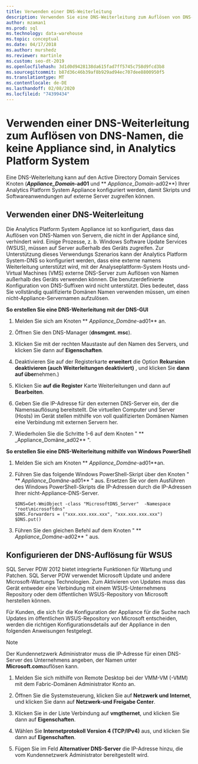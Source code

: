 ```yaml
---
title: Verwenden einer DNS-Weiterleitung
description: Verwenden Sie eine DNS-Weiterleitung zum Auflösen von DNS-Namen, die keine Appliance sind, in Analytics Platform System.
author: mzaman1
ms.prod: sql
ms.technology: data-warehouse
ms.topic: conceptual
ms.date: 04/17/2018
ms.author: murshedz
ms.reviewer: martinle
ms.custom: seo-dt-2019
ms.openlocfilehash: 3d1d0d9428138da615fad7ff5745c758d9fcd3b8
ms.sourcegitcommit: b87d36c46b39af8b929ad94ec707dee8800950f5
ms.translationtype: MT
ms.contentlocale: de-DE
ms.lasthandoff: 02/08/2020
ms.locfileid: "74399434"
---
```

# <a name="use-a-dns-forwarder-to-resolve-non-appliance-dns-names-in-analytics-platform-system"></a>Verwenden einer DNS-Weiterleitung zum Auflösen von DNS-Namen, die keine Appliance sind, in Analytics Platform System
Eine DNS-Weiterleitung kann auf den Active Directory Domain Services Knoten (**_Appliance\_Domain_-ad01** und ** _Appliance\_Domain_-ad02**) Ihrer Analytics Platform System Appliance konfiguriert werden, damit Skripts und Softwareanwendungen auf externe Server zugreifen können.  
  
## <a name="ResolveDNS"></a>Verwenden einer DNS-Weiterleitung  
Die Analytics Platform System Appliance ist so konfiguriert, dass das Auflösen von DNS-Namen von Servern, die nicht in der Appliance sind, verhindert wird. Einige Prozesse, z. b. Windows Software Update Services (WSUS), müssen auf Server außerhalb des Geräts zugreifen. Zur Unterstützung dieses Verwendungs Szenarios kann der Analytics Platform System-DNS so konfiguriert werden, dass eine externe namens Weiterleitung unterstützt wird, mit der Analyseplattform-System Hosts und-Virtual Machines (VMS) externe DNS-Server zum Auflösen von Namen außerhalb des Geräts verwenden können. Die benutzerdefinierte Konfiguration von DNS-Suffixen wird nicht unterstützt. Dies bedeutet, dass Sie vollständig qualifizierte Domänen Namen verwenden müssen, um einen nicht-Appliance-Servernamen aufzulösen.  
  
**So erstellen Sie eine DNS-Weiterleitung mit der DNS-GUI**  
  
1.  Melden Sie sich am Knoten ** _Appliance\_Domäne_-ad01** an.  
  
2.  Öffnen Sie den DNS-Manager (**dnsmgmt. msc**).  
  
3.  Klicken Sie mit der rechten Maustaste auf den Namen des Servers, und klicken Sie dann auf **Eigenschaften**.  
  
4.  Deaktivieren Sie auf der Registerkarte **erweitert** die Option **Rekursion deaktivieren (auch Weiterleitungen deaktiviert)** , und klicken Sie **dann auf über**nehmen.)  
  
5.  Klicken Sie **auf die Register** Karte Weiterleitungen und dann auf **Bearbeiten**.  
  
6.  Geben Sie die IP-Adresse für den externen DNS-Server ein, der die Namensauflösung bereitstellt. Die virtuellen Computer und Server (Hosts) im Gerät stellen mithilfe von voll qualifizierten Domänen Namen eine Verbindung mit externen Servern her.  
  
7.  Wiederholen Sie die Schritte 1-6 auf dem Knoten " ** _Appliance\_Domäne_ad02** ".  
  
**So erstellen Sie eine DNS-Weiterleitung mithilfe von Windows PowerShell**  
  
1.  Melden Sie sich am Knoten ** _Appliance\_Domäne_-ad01**an.  
  
2.  Führen Sie das folgende Windows PowerShell-Skript über den Knoten " ** _Appliance\_Domäne_-ad01** " aus. Ersetzen Sie vor dem Ausführen des Windows PowerShell-Skripts die IP-Adressen durch die IP-Adressen Ihrer nicht-Appliance-DNS-Server.  
  
    ```  
    $DNS=Get-WmiObject -class "MicrosoftDNS_Server"  -Namespace "root\microsoftdns"  
    $DNS.Forwarders = ("xxx.xxx.xxx.xxx", "xxx.xxx.xxx.xxx")  
    $DNS.put()  
    ```  
  
3.  Führen Sie den gleichen Befehl auf dem Knoten " ** _Appliance\_Domäne_-ad02** " aus.  
  
## <a name="configuring-dns-resolution-for-wsus"></a>Konfigurieren der DNS-Auflösung für WSUS  
SQL Server PDW 2012 bietet integrierte Funktionen für Wartung und Patchen. SQL Server PDW verwendet Microsoft Update und andere Microsoft-Wartungs Technologien. Zum Aktivieren von Updates muss das Gerät entweder eine Verbindung mit einem WSUS-Unternehmens Repository oder dem öffentlichen WSUS-Repository von Microsoft herstellen können.  
  
Für Kunden, die sich für die Konfiguration der Appliance für die Suche nach Updates im öffentlichen WSUS-Repository von Microsoft entscheiden, werden die richtigen Konfigurationsdetails auf der Appliance in den folgenden Anweisungen festgelegt.  
  
> [!NOTE]  
> Der Kundennetzwerk Administrator muss die IP-Adresse für einen DNS-Server des Unternehmens angeben, der Namen unter **Microsoft.com**auflösen kann.  
  
1.  Melden Sie sich mithilfe von Remote Desktop bei der VMM<fabric domain>-VM (-VMM) mit dem Fabric-Domänen Administrator Konto an.  
  
2.  Öffnen Sie die Systemsteuerung, klicken Sie auf **Netzwerk und Internet**, und klicken Sie dann auf **Netzwerk-und Freigabe Center**.  
  
3.  Klicken Sie in der Liste Verbindung auf **vmgthernet**, und klicken Sie dann auf **Eigenschaften**.  
  
4.  Wählen Sie **Internetprotokoll Version 4 (TCP/IPv4)** aus, und klicken Sie dann auf **Eigenschaften**.  
  
5.  Fügen Sie im Feld **Alternativer DNS-Server** die IP-Adresse hinzu, die vom Kundennetzwerk Administrator bereitgestellt wird.  
  
<!-- MISSING LINKS ## See Also  
[Common Metadata Query Examples &#40;SQL Server PDW&#41;](../sqlpdw/common-metadata-query-examples-sql-server-pdw.md)  -->  
  
